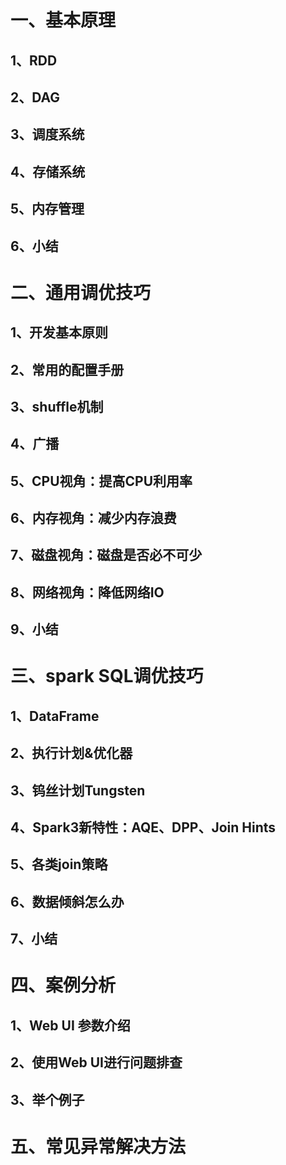 # 一、基本原理
  ## 1、RDD
  ## 2、DAG
  ## 3、调度系统
  ## 4、存储系统
  ## 5、内存管理
  ## 6、小结
# 二、通用调优技巧
  ## 1、开发基本原则
  ## 2、常用的配置手册
  ## 3、shuffle机制
  ## 4、广播
  ## 5、CPU视角：提高CPU利用率
  ## 6、内存视角：减少内存浪费
  ## 7、磁盘视角：磁盘是否必不可少
  ## 8、网络视角：降低网络IO
  ## 9、小结
# 三、spark SQL调优技巧
  ## 1、DataFrame
  ## 2、执行计划&优化器
  ## 3、钨丝计划Tungsten
  ## 4、Spark3新特性：AQE、DPP、Join Hints
  ## 5、各类join策略
  ## 6、数据倾斜怎么办
  ## 7、小结
# 四、案例分析
  ## 1、Web UI 参数介绍
  ## 2、使用Web UI进行问题排查
  ## 3、举个例子

# 五、常见异常解决方法
